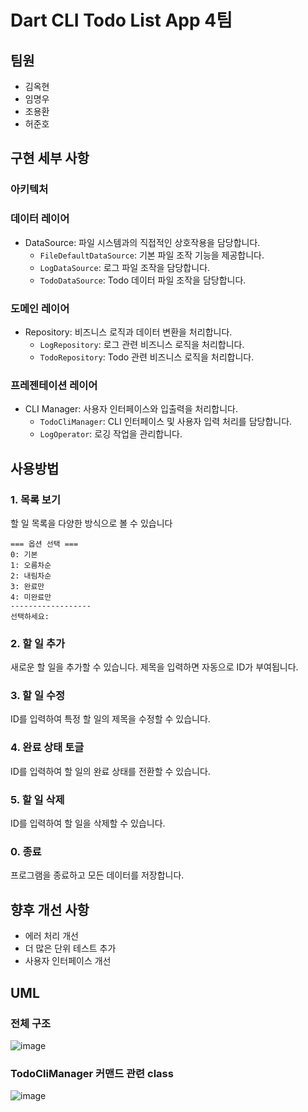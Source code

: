 

# Dart CLI Todo List App 4팀



## 팀원

- 김옥현
- 임명우
- 조용환
- 허준호

## 구현 세부 사항

### 아키텍처

### 데이터 레이어

- DataSource: 파일 시스템과의 직접적인 상호작용을 담당합니다.
  - `FileDefaultDataSource`: 기본 파일 조작 기능을 제공합니다.
  - `LogDataSource`: 로그 파일 조작을 담당합니다.
  - `TodoDataSource`: Todo 데이터 파일 조작을 담당합니다.

### 도메인 레이어

- Repository: 비즈니스 로직과 데이터 변환을 처리합니다.
  - `LogRepository`: 로그 관련 비즈니스 로직을 처리합니다.
  - `TodoRepository`: Todo 관련 비즈니스 로직을 처리합니다.

### 프레젠테이션 레이어

- CLI Manager: 사용자 인터페이스와 입출력을 처리합니다.
  - `TodoCliManager`: CLI 인터페이스 및 사용자 입력 처리를 담당합니다.
  - `LogOperator`: 로깅 작업을 관리합니다.



## 사용방법

### 1. 목록 보기

할 일 목록을 다양한 방식으로 볼 수 있습니다

```
=== 옵션 선택 ===
0: 기본
1: 오름차순
2: 내림차순
3: 완료만
4: 미완료만
------------------
선택하세요:
```

### 2. 할 일 추가

새로운 할 일을 추가할 수 있습니다. 제목을 입력하면 자동으로 ID가 부여됩니다.

### 3. 할 일 수정

ID를 입력하여 특정 할 일의 제목을 수정할 수 있습니다.

### 4. 완료 상태 토글

ID를 입력하여 할 일의 완료 상태를 전환할 수 있습니다.

### 5. 할 일 삭제

ID를 입력하여 할 일을 삭제할 수 있습니다.

### 0. 종료

프로그램을 종료하고 모든 데이터를 저장합니다.

## 향후 개선 사항

- 에러 처리 개선
- 더 많은 단위 테스트 추가
- 사용자 인터페이스 개선

## UML

### 전체 구조

![image](https://github-production-user-asset-6210df.s3.amazonaws.com/62657991/429594723-dd9a5331-e05f-4bd1-a812-886d27239a41.png?X-Amz-Algorithm=AWS4-HMAC-SHA256&X-Amz-Credential=AKIAVCODYLSA53PQK4ZA%2F20250402%2Fus-east-1%2Fs3%2Faws4_request&X-Amz-Date=20250402T172111Z&X-Amz-Expires=300&X-Amz-Signature=d421b67e141eab5691ede51acf5bcfb8bf7a4cc7a41e2b7f6daace943bebaaee&X-Amz-SignedHeaders=host)



### TodoCliManager 커맨드 관련 class

![image](https://github-production-user-asset-6210df.s3.amazonaws.com/62657991/429594818-64d8927a-1df0-41ea-9d5d-0f69134de886.png?X-Amz-Algorithm=AWS4-HMAC-SHA256&X-Amz-Credential=AKIAVCODYLSA53PQK4ZA%2F20250402%2Fus-east-1%2Fs3%2Faws4_request&X-Amz-Date=20250402T172136Z&X-Amz-Expires=300&X-Amz-Signature=c9606f75c484e97721157cb9f7e8f4ae18a8daccb00ccf088cfbca11ba912b67&X-Amz-SignedHeaders=host)

